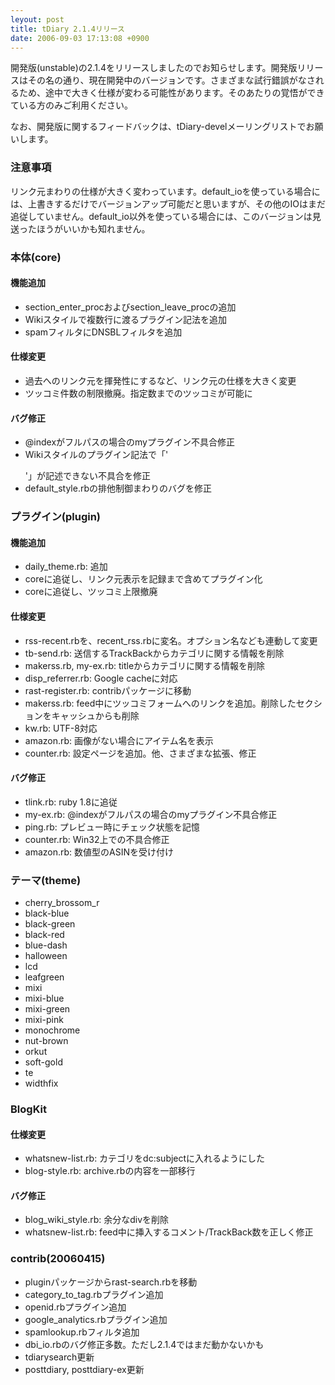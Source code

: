 ```yaml
---
leyout: post
title: tDiary 2.1.4リリース
date: 2006-09-03 17:13:08 +0900
---
```

開発版(unstable)の2.1.4をリリースしましたのでお知らせします。開発版リリースはその名の通り、現在開発中のバージョンです。さまざまな試行錯誤がなされるため、途中で大きく仕様が変わる可能性があります。そのあたりの覚悟ができている方のみご利用ください。

なお、開発版に関するフィードバックは、tDiary-develメーリングリストでお願いします。

### 注意事項
リンク元まわりの仕様が大きく変わっています。default_ioを使っている場合には、上書きするだけでバージョンアップ可能だと思いますが、その他のIOはまだ追従していません。default_io以外を使っている場合には、このバージョンは見送ったほうがいいかも知れません。

### 本体(core)
#### 機能追加
* section_enter_procおよびsection_leave_procの追加
* Wikiスタイルで複数行に渡るプラグイン記法を追加
* spamフィルタにDNSBLフィルタを追加

#### 仕様変更
* 過去へのリンク元を揮発性にするなど、リンク元の仕様を大きく変更
* ツッコミ件数の制限撤廃。指定数までのツッコミが可能に

#### バグ修正
* @indexがフルパスの場合のmyプラグイン不具合修正
* Wikiスタイルのプラグイン記法で「'</p>'」が記述できない不具合を修正
* default_style.rbの排他制御まわりのバグを修正

### プラグイン(plugin)
#### 機能追加
* daily_theme.rb: 追加
* coreに追従し、リンク元表示を記録まで含めてプラグイン化
* coreに追従し、ツッコミ上限撤廃

#### 仕様変更
* rss-recent.rbを、recent_rss.rbに変名。オプション名なども連動して変更
* tb-send.rb: 送信するTrackBackからカテゴリに関する情報を削除
* makerss.rb, my-ex.rb: titleからカテゴリに関する情報を削除
* disp_referrer.rb: Google cacheに対応
* rast-register.rb: contribパッケージに移動
* makerss.rb: feed中にツッコミフォームへのリンクを追加。削除したセクションをキャッシュからも削除
* kw.rb: UTF-8対応
* amazon.rb: 画像がない場合にアイテム名を表示
* counter.rb: 設定ページを追加。他、さまざまな拡張、修正

#### バグ修正
* tlink.rb: ruby 1.8に追従
* my-ex.rb: @indexがフルパスの場合のmyプラグイン不具合修正
* ping.rb: プレビュー時にチェック状態を記憶
* counter.rb: Win32上での不具合修正
* amazon.rb: 数値型のASINを受け付け

### テーマ(theme)
* cherry_brossom_r
* black-blue
* black-green
* black-red
* blue-dash
* halloween
* lcd
* leafgreen
* mixi
* mixi-blue
* mixi-green
* mixi-pink
* monochrome
* nut-brown
* orkut
* soft-gold
* te
* widthfix

### BlogKit

#### 仕様変更
* whatsnew-list.rb: カテゴリをdc:subjectに入れるようにした
* blog-style.rb: archive.rbの内容を一部移行

#### バグ修正
* blog_wiki_style.rb: 余分なdivを削除
* whatsnew-list.rb: feed中に挿入するコメント/TrackBack数を正しく修正

### contrib(20060415)
* pluginパッケージからrast-search.rbを移動
* category_to_tag.rbプラグイン追加
* openid.rbプラグイン追加
* google_analytics.rbプラグイン追加
* spamlookup.rbフィルタ追加
* dbi_io.rbのバグ修正多数。ただし2.1.4ではまだ動かないかも
* tdiarysearch更新
* posttdiary, posttdiary-ex更新

